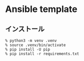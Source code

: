 # Ansible template

## インストール

```
% python3 -m venv .venv
% source .venv/bin/activate
% pip install -U pip
% pip install -r requirements.txt
```
